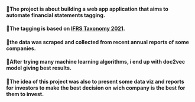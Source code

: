 #### 📌The project is about building a web app application that aims to automate financial statements tagging.
#### 📌The tagging is based on [IFRS Taxonomy 2021](https://www.ifrs.org/issued-standards/ifrs-taxonomy/ifrs-taxonomy-2021/).
#### 📌the data was scraped and collected from recent annual reports of some companies.
#### 📌After trying many machine learning algorithms, i end up with doc2vec model giving best results.
#### 📌The idea of this project was also to present some data viz and reports for investors to make the best decision on wich company is the best for them to invest.






